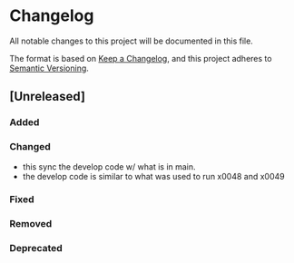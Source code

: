 # Changelog

All notable changes to this project will be documented in this file.

The format is based on [Keep a Changelog](https://keepachangelog.com/en/1.0.0/),
and this project adheres to [Semantic Versioning](https://semver.org/spec/v2.0.0.html).

## [Unreleased]

### Added

### Changed
  - this sync the develop code w/ what is in main.
  - the develop code is similar to what was used to run x0048 and x0049
### Fixed

### Removed

### Deprecated

